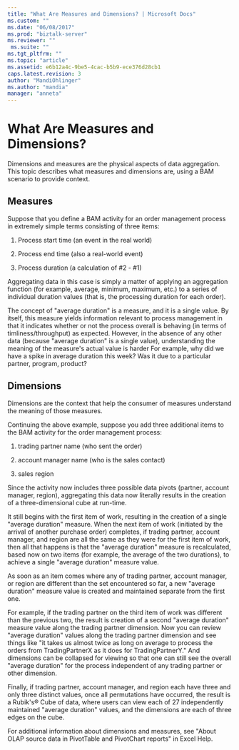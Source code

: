 ```yaml
---
title: "What Are Measures and Dimensions? | Microsoft Docs"
ms.custom: ""
ms.date: "06/08/2017"
ms.prod: "biztalk-server"
ms.reviewer: ""
 ms.suite: ""
ms.tgt_pltfrm: ""
ms.topic: "article"
ms.assetid: e6b12a4c-9be5-4cac-b5b9-ece376d28cb1
caps.latest.revision: 3
author: "MandiOhlinger"
ms.author: "mandia"
manager: "anneta"
---
```

# What Are Measures and Dimensions?
Dimensions and measures are the physical aspects of data aggregation. This topic describes what measures and dimensions are, using a BAM scenario to provide context.  
  
## Measures  
 Suppose that you define a BAM activity for an order management process in extremely simple terms consisting of three items:  
  
1.  Process start time (an event in the real world)  
  
2.  Process end time (also a real-world event)  
  
3.  Process duration (a calculation of #2 - #1)  
  
 Aggregating data in this case is simply a matter of applying an aggregation function (for example, average, minimum, maximum, etc.) to a series of individual duration values (that is, the processing duration for each order).  
  
 The concept of "average duration" is a measure, and it is a single value. By itself, this measure yields information relevant to process management in that it indicates whether or not the process overall is behaving (in terms of timliness/throughput) as expected. However, in the absence of any other data (because "average duration" is a single value), understanding the meaning of the measure's actual value is harder For example, why did we have a spike in average duration this week? Was it due to a particular partner, program, product?  
  
## Dimensions  
 Dimensions are the context that help the consumer of measures understand the meaning of those measures.  
  
 Continuing the above example, suppose you add three additional items to the BAM activity for the order management process:  
  
1.  trading partner name (who sent the order)  
  
2.  account manager name (who is the sales contact)  
  
3.  sales region  
  
 Since the activity now includes three possible data pivots (partner, account manager, region), aggregating this data now literally results in the creation of a three-dimensional cube at run-time.  
  
 It still begins with the first item of work, resulting in the creation of a single "average duration" measure. When the next item of work (initiated by the arrival of another purchase order) completes, if trading partner, account manager, and region are all the same as they were for the first item of work, then all that happens is that the "average duration" measure is recalculated, based now on two items (for example, the average of the two durations), to achieve a single "average duration" measure value.  
  
 As soon as an item comes where any of trading partner, account manager, or region are different than the set encountered so far, a new "average duration" measure value is created and maintained separate from the first one.  
  
 For example, if the trading partner on the third item of work was different than the previous two, the result is creation of a second "average duration" measure value along the trading partner dimension. Now you can review "average duration" values along the trading partner dimension and see things like "it takes us almost twice as long on average to process the orders from TradingPartnerX as it does for TradingPartnerY." And dimensions can be collapsed for viewing so that one can still see the overall "average duration" for the process independent of any trading partner or other dimension.  
  
 Finally, if trading partner, account manager, and region each have three and only three distinct values, once all permutations have occurred, the result is a Rubik's® Cube of data, where users can view each of 27 independently maintained "average duration" values, and the dimensions are each of three edges on the cube.  
  
 For additional information about dimensions and measures, see "About OLAP source data in PivotTable and PivotChart reports" in Excel Help.